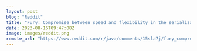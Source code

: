 ```yaml
---
layout: post
blog: "Reddit"
title: "Fury: Compromise between speed and flexibility in the serialization process"
date: 2023-08-16T09:47:08Z
image: images/reddit.png
remote_url: "https://www.reddit.com/r/java/comments/15sla7j/fury_compromise_between_speed_and_flexibility_in/"
---
```


